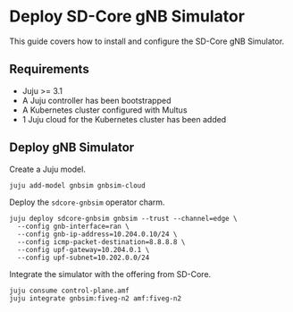 # Deploy SD-Core gNB Simulator

This guide covers how to install and configure the SD-Core gNB Simulator.

## Requirements

- Juju >= 3.1
- A Juju controller has been bootstrapped
- A Kubernetes cluster configured with Multus
- 1 Juju cloud for the Kubernetes cluster has been added 

## Deploy gNB Simulator

Create a Juju model.

```console
juju add-model gnbsim gnbsim-cloud
```

Deploy the `sdcore-gnbsim` operator charm.

```console
juju deploy sdcore-gnbsim gnbsim --trust --channel=edge \
  --config gnb-interface=ran \
  --config gnb-ip-address=10.204.0.10/24 \
  --config icmp-packet-destination=8.8.8.8 \
  --config upf-gateway=10.204.0.1 \
  --config upf-subnet=10.202.0.0/24
```

Integrate the simulator with the offering from SD-Core.

```console
juju consume control-plane.amf
juju integrate gnbsim:fiveg-n2 amf:fiveg-n2
```
